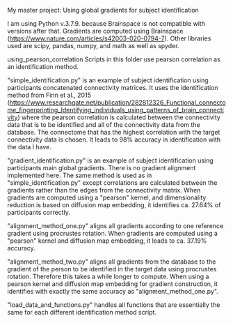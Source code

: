 My master project: 
Using global gradients for subject identification

I am using Python v.3.7.9. because Brainspace is not compatible with versions 
after that. Gradients are computed using Brainspace
(https://www.nature.com/articles/s42003-020-0794-7).
Other libraries used are scipy, pandas, numpy, and math as well as spyder.

using_pearson_correlation
Scripts in this folder use pearson correlation as an identification method.

"simple_identification.py" is an example of subject identification using 
participants concatenated connectivity matrices. It uses the identification 
method from Finn et al., 2015 
(https://www.researchgate.net/publication/282812326_Functional_connectome_fingerprinting_Identifying_individuals_using_patterns_of_brain_connectivity) 
where the pearson correlation is calculated between the connectivity data that 
is to be identified and all of the connectivity data from the database.
The connectome that has the highest correlation with the target connectivity data is chosen.
It leads to 98% accuracy in identification with the data I have.

"gradient_identification.py" is an example of subject identification using 
participants main global gradients. There is no gradient alignment implemented
here. The same method is used as in "simple_identification.py" except 
correlations are calculated between the gradients rather than the edges 
from the connectivity matrix. When gradients are computed using a "pearson" 
kernel, and dimensionality reduction is based on diffusion map  embedding, 
it identifies ca. 27.64% of participants correctly.

"alignment_method_one.py" aligns all gradients according to one reference 
gradient using procrustes rotation. When gradients are computed using a 
"pearson" kernel and diffusion map embedding, it leads to ca. 37.19% accuracy. 

"alignment_method_two.py" aligns all gradients from the database to the gradient
of the person to be identified in the target data using procrustes rotation.
Therefore this takes a while longer to compute. 
When using a pearson kernel and diffusion map embedding for gradient construction,
it identifies with exactly the same accuracy as "alignment_method_one.py".

"load_data_and_functions.py" handles all functions that are essentially the same 
for each different identification method script.